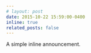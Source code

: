 ```yaml
---
# layout: post
date: 2015-10-22 15:59:00-0400
inline: true
related_posts: false
---
```


A simple inline announcement.
